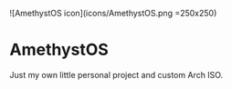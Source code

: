 ![AmethystOS icon](icons/AmethystOS.png =250x250)
# AmethystOS
Just my own little personal project and custom Arch ISO.
